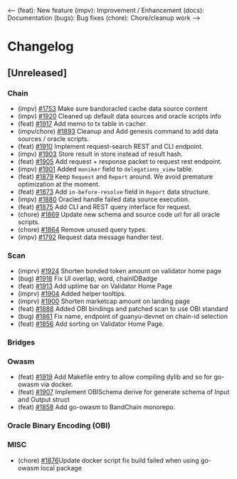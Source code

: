 <--
(feat): New feature
(impv): Improvement / Enhancement
(docs): Documentation
(bugs): Bug fixes
(chore): Chore/cleanup work
-->

# Changelog

## [Unreleased]

### Chain

- (impv) [\#1753](https://github.com/bandprotocol/bandchain/pull/1753) Make sure bandoracled cache data source content
- (impv) [\#1920](https://github.com/bandprotocol/bandchain/pull/1920) Cleaned up default data sources and oracle scripts info
- (feat) [\#1917](https://github.com/bandprotocol/bandchain/pull/1917) Add memo to tx table in cacher.
- (impv/chore) [\#1893](https://github.com/bandprotocol/bandchain/pull/1893) Cleanup and Add genesis command to add data sources / oracle scripts.
- (feat) [\#1910](https://github.com/bandprotocol/bandchain/pull/1910) Implement request-search REST and CLI endpoint.
- (impv) [\#1903](https://github.com/bandprotocol/bandchain/pull/1903) Store result in store instead of result hash.
- (feat) [\#1905](https://github.com/bandprotocol/bandchain/pull/1905) Add request + response packet to request rest endpoint.
- (impv) [\#1901](https://github.com/bandprotocol/bandchain/pull/1901) Added `moniker` field to `delegations_view` table.
- (feat) [\#1879](https://github.com/bandprotocol/bandchain/pull/1879) Keep `Request` and `Report` around. We avoid premature optimization at the moment.
- (feat) [\#1873](https://github.com/bandprotocol/bandchain/pull/1873) Add `in-before-resolve` field in `Report` data structure.
- (impv) [\#1880](https://github.com/bandprotocol/bandchain/pull/1880) Oracled handle failed data source execution.
- (feat) [\#1875](https://github.com/bandprotocol/bandchain/pull/1875) Add CLI and REST query interface for request.
- (chore) [\#1869](https://github.com/bandprotocol/bandchain/pull/1869) Update new schema and source code url for all oracle scripts.
- (chore) [\#1864](https://github.com/bandprotocol/bandchain/pull/1864) Remove unused query types.
- (impv) [\#1792](https://github.com/bandprotocol/bandchain/pull/1792) Request data message handler test.

### Scan

- (imprv) [\#1924](https://github.com/bandprotocol/bandchain/pull/1924) Shorten bonded token amount on validator home page
- (bug) [\#1918](https://github.com/bandprotocol/bandchain/pull/1918) Fix UI overlap, word, chainIDBadge
- (feat) [\#1913](https://github.com/bandprotocol/bandchain/pull/1913) Add uptime bar on Validator Home Page
- (imprv) [\#1904](https://github.com/bandprotocol/bandchain/pull/1904) Added helper tooltips.
- (imprv) [\#1900](https://github.com/bandprotocol/bandchain/pull/1900) Shorten marketcap amount on landing page
- (feat) [\#1888](https://github.com/bandprotocol/bandchain/pull/1888) Added OBI bindings and patched scan to use OBI standard
- (bug) [\#1861](https://github.com/bandprotocol/bandchain/pull/1861) Fix name, endpoint of guanyu-devnet on chain-id selection
- (feat) [\#1856](https://github.com/bandprotocol/bandchain/pull/1856) Add sorting on Validator Home Page.

### Bridges

### Owasm

- (feat) [\#1919](https://github.com/bandprotocol/bandchain/pull/1919) Add Makefile entry to allow compiling dylib and so for go-owasm via docker.
- (feat) [\#1907](https://github.com/bandprotocol/bandchain/pull/1907) Implement OBISchema derive for generate schema of Input and Output struct
- (feat) [\#1858](https://github.com/bandprotocol/bandchain/pull/1858) Add go-owasm to BandChain monorepo.

### Oracle Binary Encoding (OBI)

### MISC

- (chore) [\#1876](https://github.com/bandprotocol/bandchain/pull/1876)Update docker script fix build failed when using go-owasm local package
